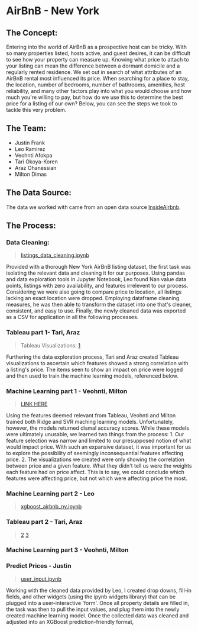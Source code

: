 # AirBnB - New York

## The Concept:
Entering into the world of AirBnB as a prospective host can be tricky. With so many properties listed, hosts active, and guest desires, it can be difficult to see how your property can measure up. Knowing what price to attach to your listing can mean the difference between a dormant domicile and a regularly rented residence. We set out in search of what attributes of an AirBnB rental most influenced its price. When searching for a place to stay, the location, number of bedrooms, number of bathrooms, amenities, host reliability, and many other factors play into what you would choose and how much you're willing to pay, but how do we use this to determine the best price for a listing of our own? Below, you can see the steps we took to tackle this very problem.

## The Team:
- Justin Frank
- Leo Ramirez
- Veohnti Afokpa
- Tari Okoya-Koren
- Araz Ohanessian
- Milton Dimas

## The Data Source:
The data we worked with came from an open data source [InsideAirbnb](http://insideairbnb.com/get-the-data.html).

## The Process:
    
### Data Cleaning:
>[listings_data_cleaning.ipynb](https://github.com/Justin-FrankGH/project3/blob/master/listings_data_cleaning.ipynb)

Provided with a thorough New York AirBnB listing dataset, the first task was isolating the relevant data and cleaning it for our purposes. Using pandas and data exploration tools in Jupyter Notebook, Leo found Nan value data points, listings with zero availability, and features irrelevent to our process. Considering we were also going to compare price to location, all listings lacking an exact location were dropped. Employing dataframe cleaning measures, he was then able to transform the dataset into one that's cleaner, consistent, and easy to use. Finally, the newly cleaned data was exported as a CSV for application in all the following processes.
        
### Tableau part 1- Tari, Araz
>Tableau Visualizations: [1](https://public.tableau.com/profile/tariere#!/vizhome/AirBnBFeatures-HypothesizedImpactfulFeatures/ZipCode) 

Furthering the data exploration process, Tari and Araz created Tableau visualizations to ascertain which features showed a strong correlation with a listing's price. The items seen to show an impact on price were logged and then used to train the machine learning models, referenced below.

### Machine Learning part 1 - Veohnti, Milton
>[LINK HERE]()

Using the features deemed relevant from Tableau, Veohnti and Milton trained both Ridge and SVR maching learning models. Unfortunately, however, the models returned dismal accuracy scores. While these models were ultimately unusable, we learned two things from the process:
    1. Our feature selection was narrow and limited to our presupposed notion of what would impact price. With such an expansive dataset, it was important for us to explore the possibility of seemingly inconsequential features affecting price. 
    2. The visualizations we created were only showing the correlation between price and a given feature. What they didn't tell us were the weights each feature had on price affect. This is to say, we could conclude which features were affecting price, but not which were affecting price the most.
    
### Machine Learning part 2 - Leo
>[xgboost_airbnb_ny.ipynb](https://github.com/Justin-FrankGH/project3/blob/master/xgboost_airbnb_ny.ipynb)

### Tableau part 2 - Tari, Araz
>[2](https://public.tableau.com/profile/araz.ohanessian#!/vizhome/RoomType_15934540785170/ReviewScores?publish=yes) [3](https://public.tableau.com/profile/tariere#!/vizhome/AirBnB-Amentities/AmenitiesvsMedianPrice?publish=yes)

### Machine Learning part 3 - Veohnti, Milton

### Predict Prices	- Justin
>[user_input.ipynb](https://github.com/Justin-FrankGH/project3/blob/master/jupyter_notebooks/user_input.ipynb)

Working with the cleaned data provided by Leo, I created drop downs, fill-in fields, and other widgets (using the ipynb widgets library) that can be plugged into a user-interactive 'form'. Once all property details are filled in, the task was then to pull the input values, and plug them into the newly created machine learning model. Once the collected data was cleaned and adjusted into an XGBoost prediction-friendly format, 
